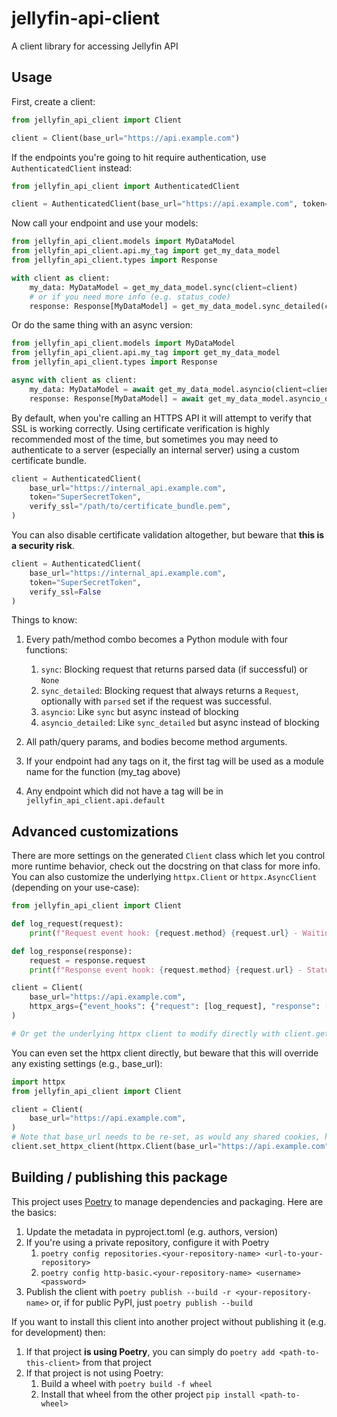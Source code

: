 # jellyfin-api-client
A client library for accessing Jellyfin API

## Usage
First, create a client:

```python
from jellyfin_api_client import Client

client = Client(base_url="https://api.example.com")
```

If the endpoints you're going to hit require authentication, use `AuthenticatedClient` instead:

```python
from jellyfin_api_client import AuthenticatedClient

client = AuthenticatedClient(base_url="https://api.example.com", token="SuperSecretToken")
```

Now call your endpoint and use your models:

```python
from jellyfin_api_client.models import MyDataModel
from jellyfin_api_client.api.my_tag import get_my_data_model
from jellyfin_api_client.types import Response

with client as client:
    my_data: MyDataModel = get_my_data_model.sync(client=client)
    # or if you need more info (e.g. status_code)
    response: Response[MyDataModel] = get_my_data_model.sync_detailed(client=client)
```

Or do the same thing with an async version:

```python
from jellyfin_api_client.models import MyDataModel
from jellyfin_api_client.api.my_tag import get_my_data_model
from jellyfin_api_client.types import Response

async with client as client:
    my_data: MyDataModel = await get_my_data_model.asyncio(client=client)
    response: Response[MyDataModel] = await get_my_data_model.asyncio_detailed(client=client)
```

By default, when you're calling an HTTPS API it will attempt to verify that SSL is working correctly. Using certificate verification is highly recommended most of the time, but sometimes you may need to authenticate to a server (especially an internal server) using a custom certificate bundle.

```python
client = AuthenticatedClient(
    base_url="https://internal_api.example.com", 
    token="SuperSecretToken",
    verify_ssl="/path/to/certificate_bundle.pem",
)
```

You can also disable certificate validation altogether, but beware that **this is a security risk**.

```python
client = AuthenticatedClient(
    base_url="https://internal_api.example.com", 
    token="SuperSecretToken", 
    verify_ssl=False
)
```

Things to know:
1. Every path/method combo becomes a Python module with four functions:
    1. `sync`: Blocking request that returns parsed data (if successful) or `None`
    1. `sync_detailed`: Blocking request that always returns a `Request`, optionally with `parsed` set if the request was successful.
    1. `asyncio`: Like `sync` but async instead of blocking
    1. `asyncio_detailed`: Like `sync_detailed` but async instead of blocking

1. All path/query params, and bodies become method arguments.
1. If your endpoint had any tags on it, the first tag will be used as a module name for the function (my_tag above)
1. Any endpoint which did not have a tag will be in `jellyfin_api_client.api.default`

## Advanced customizations

There are more settings on the generated `Client` class which let you control more runtime behavior, check out the docstring on that class for more info. You can also customize the underlying `httpx.Client` or `httpx.AsyncClient` (depending on your use-case):

```python
from jellyfin_api_client import Client

def log_request(request):
    print(f"Request event hook: {request.method} {request.url} - Waiting for response")

def log_response(response):
    request = response.request
    print(f"Response event hook: {request.method} {request.url} - Status {response.status_code}")

client = Client(
    base_url="https://api.example.com",
    httpx_args={"event_hooks": {"request": [log_request], "response": [log_response]}},
)

# Or get the underlying httpx client to modify directly with client.get_httpx_client() or client.get_async_httpx_client()
```

You can even set the httpx client directly, but beware that this will override any existing settings (e.g., base_url):

```python
import httpx
from jellyfin_api_client import Client

client = Client(
    base_url="https://api.example.com",
)
# Note that base_url needs to be re-set, as would any shared cookies, headers, etc.
client.set_httpx_client(httpx.Client(base_url="https://api.example.com", proxies="http://localhost:8030"))
```

## Building / publishing this package
This project uses [Poetry](https://python-poetry.org/) to manage dependencies  and packaging.  Here are the basics:
1. Update the metadata in pyproject.toml (e.g. authors, version)
1. If you're using a private repository, configure it with Poetry
    1. `poetry config repositories.<your-repository-name> <url-to-your-repository>`
    1. `poetry config http-basic.<your-repository-name> <username> <password>`
1. Publish the client with `poetry publish --build -r <your-repository-name>` or, if for public PyPI, just `poetry publish --build`

If you want to install this client into another project without publishing it (e.g. for development) then:
1. If that project **is using Poetry**, you can simply do `poetry add <path-to-this-client>` from that project
1. If that project is not using Poetry:
    1. Build a wheel with `poetry build -f wheel`
    1. Install that wheel from the other project `pip install <path-to-wheel>`
